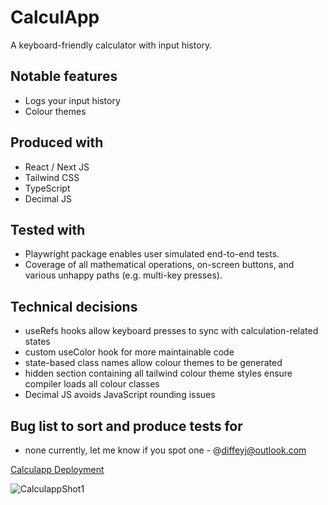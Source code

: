 # CalculApp

A keyboard-friendly calculator with input history.

## Notable features
- Logs your input history
- Colour themes

## Produced with
- React / Next JS
- Tailwind CSS
- TypeScript
- Decimal JS

## Tested with
- Playwright package enables user simulated end-to-end tests.
- Coverage of all mathematical operations, on-screen buttons, and various unhappy paths (e.g. multi-key presses).

## Technical decisions
- useRefs hooks allow keyboard presses to sync with calculation-related states
- custom useColor hook for more maintainable code
- state-based class names allow colour themes to be generated
- hidden section containing all tailwind colour theme styles ensure compiler loads all colour classes
- Decimal JS avoids JavaScript rounding issues

## Bug list to sort and produce tests for
- none currently, let me know if you spot one - @diffeyj@outlook.com


[Calculapp Deployment](https://math-calculapp.vercel.app/)

![CalculappShot1](https://github.com/user-attachments/assets/f61a3d7f-ea7f-4a15-9844-737b28f0ad88)
